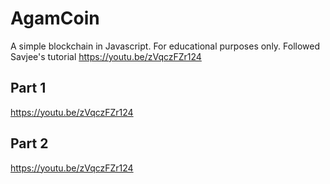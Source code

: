 # AgamCoin
 A simple blockchain in Javascript. For educational purposes only. Followed Savjee's tutorial https://youtu.be/zVqczFZr124

## Part 1
https://youtu.be/zVqczFZr124

## Part 2
https://youtu.be/zVqczFZr124
